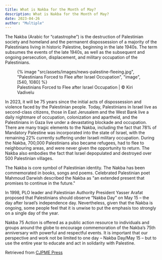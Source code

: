 ```yaml
---
title: What is Nakba for the Month of May?
description: What is Nakba for the Month of May?
date: 2023-04-26
author: "Multiple"
---
```


The Nakba (Arabic for “catastrophe”) is the destruction of Palestinian society and homeland and the permanent dispossession of a majority of the Palestinians living in historic Palestine, beginning in the late 1940s. The term subsumes the events of the late 1940s, as well as the subsequent and ongoing persecution, displacement, and military occupation of the Palestinians.

<!-- excerpt -->

<figure>
{% image "src/assets/images/news-palestine-fleeing.jpg", "Palestinians Forced to Flee after Israel Occupation", "image", [540, 1080] %}
<figcaption>Palestinians Forced to Flee after Israel Occupation | © Kiri Vadivelu</figcaption>
</figure>

In 2023, it will be 75 years since the initial acts of dispossession and violence faced by the Palestinian people. Today, Palestinians in Israel live as second-class citizens, those in East Jerusalem and the West Bank live a daily nightmare of occupation, colonization and apartheid, and the Palestinians in Gaza live under a devastating blockade and occupation.
There are many tragic elements to the Nakba, including the fact that 78% of Mandatory Palestine was incorporated into the state of Israel, with the remaining 22% currently suffering under Israeli military occupation. During the Nakba, 700,000 Palestinians also became refugees, had to flee to neighbouring areas, and were never given the opportunity to return. The Nakba also embodies the fact that Israel depopulated and destroyed over 500 Palestinian villages.

The Nakba is core symbol of Palestinian identity. The Nakba has been commemorated in books, songs and poems. Celebrated Palestinian poet Mahmoud Darwish described the Nakba as "an extended present that promises to continue in the future."

In 1998, PLO leader and Palestinian Authority President Yasser Arafat proposed that Palestinians should observe “Nakba Day” on May 15 – the day after Israel’s independence day. Nevertheless, given that the Nakba is ongoing, some people feel that it is unwise to put the emphasis too strongly on a single day of the year.

Nakba 75 Action is offered as a public action resource to individuals and groups around the globe to encourage commemoration of the Nakba’s 75th anniversary with powerful and respectful events. It is important that our perspective and work not be limited to one day – Nakba Day/May 15 – but to use the entire year to educate and act in solidarity with Palestine.

Retrieved from [CJPME Press](https://www.cjpme.org/press_releases)
